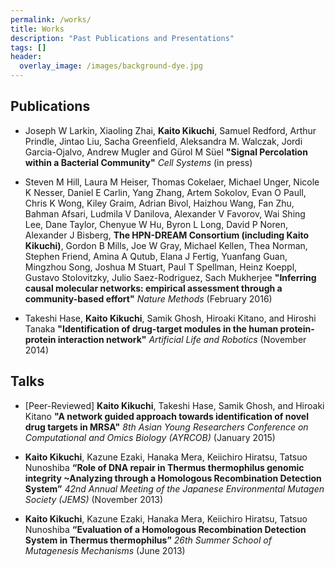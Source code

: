 ```yaml
---
permalink: /works/
title: Works
description: "Past Publications and Presentations"
tags: []
header:
  overlay_image: /images/background-dye.jpg
---
```


## Publications

- Joseph W Larkin, Xiaoling Zhai, **Kaito Kikuchi**, Samuel Redford, Arthur Prindle, Jintao Liu, Sacha Greenfield, Aleksandra M. Walczak, Jordi Garcia-Ojalvo, Andrew Mugler and Gürol M Süel **"Signal Percolation within a Bacterial Community"** *Cell Systems* (in press)


- Steven M Hill, Laura M Heiser, Thomas Cokelaer, Michael Unger, Nicole K Nesser, Daniel E Carlin, Yang Zhang, Artem Sokolov,	Evan O Paull, Chris K Wong, Kiley Graim, Adrian Bivol, Haizhou Wang, Fan Zhu, Bahman Afsari, Ludmila V Danilova, Alexander V Favorov, Wai Shing Lee, Dane Taylor, Chenyue W Hu,	Byron L Long, David P Noren, Alexander J Bisberg, **The HPN-DREAM Consortium (including Kaito Kikuchi)**, Gordon B Mills, Joe W Gray,	Michael Kellen, Thea Norman, Stephen Friend, Amina A Qutub, Elana J Fertig, Yuanfang Guan, Mingzhou Song, Joshua M Stuart, Paul T Spellman, Heinz Koeppl, Gustavo Stolovitzky, Julio Saez-Rodriguez, Sach Mukherjee **"Inferring causal molecular networks: empirical assessment through a community-based effort"** *Nature Methods* (February 2016)

- Takeshi Hase, **Kaito Kikuchi**, Samik Ghosh, Hiroaki Kitano, and Hiroshi Tanaka **"Identification of drug-target modules in the human protein-protein interaction network"** *Artificial Life and Robotics* (November 2014)


## Talks

- [Peer-Reviewed] **Kaito Kikuchi**, Takeshi Hase, Samik Ghosh, and Hiroaki Kitano **"A network guided approach towards identification of novel drug targets in MRSA"** *8th Asian Young Researchers Conference on Computational and Omics Biology (AYRCOB)* (January 2015)


- **Kaito Kikuchi**, Kazune Ezaki, Hanaka Mera, Keiichiro Hiratsu, Tatsuo Nunoshiba **“Role of DNA repair in Thermus thermophilus genomic integrity ~Analyzing through a Homologous Recombination Detection System”** *42nd Annual Meeting of the Japanese Environmental Mutagen Society (JEMS)* (November 2013)

- **Kaito Kikuchi**, Kazune Ezaki, Hanaka Mera, Keiichiro Hiratsu, Tatsuo Nunoshiba **“Evaluation of a Homologous Recombination Detection System in Thermus thermophilus”** *26th Summer School of Mutagenesis Mechanisms* (June 2013) 